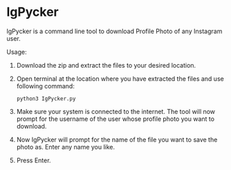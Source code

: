 # IgPycker

IgPycker is a command line tool to download Profile Photo of any Instagram user. 

Usage:
1. Download the zip and extract the files to your desired location.
2. Open terminal at the location where you have extracted the files and use following command:
    
    `python3 IgPycker.py`
    
3. Make sure your system is connected to the internet. The tool will now prompt for the username of the user whose profile photo you want to download.
4. Now IgPycker will prompt for the name of the file you want to save the photo as. Enter any name you like.
5. Press Enter.
